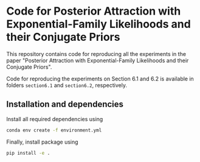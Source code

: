 # Code for Posterior Attraction with Exponential-Family Likelihoods and their Conjugate Priors

This repository contains code for reproducing all the experiments in the paper "Posterior Attraction with Exponential-Family Likelihoods and their Conjugate Priors".

Code for reproducing the experiments on Section 6.1 and 6.2 is available in folders `section6.1` and `section6.2`, respectively.

## Installation and dependencies

Install all required dependencies using

```bash
conda env create -f environment.yml
```

Finally, install package using

```bash
pip install -e .
```

